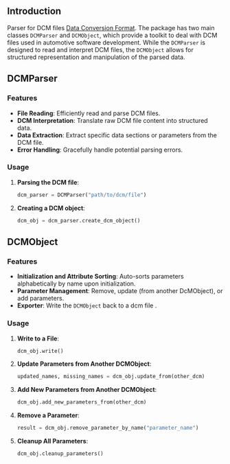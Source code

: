 ## Introduction

Parser for DCM files [Data Conversion Format](https://www.etas.com/download-center-files/products_ASCET_Software_Products/TechNote_DCM_File_Formats.pdf ). The package has two main classes `DCMParser` and `DCMObject`, which provide a  toolkit to deal with DCM  files used in automotive software development. While the `DCMParser` is designed to read and interpret DCM files, the `DCMObject` allows for structured representation and manipulation of the parsed data.

## DCMParser

### Features

- **File Reading**: Efficiently read and parse DCM files.
- **DCM Interpretation**: Translate raw DCM file content into structured data.
- **Data Extraction**: Extract specific data sections or parameters from the DCM file.
- **Error Handling**: Gracefully handle potential parsing errors.

### Usage

1. **Parsing the DCM file**:
    ```python
    dcm_parser = DCMParser("path/to/dcm/file")
    ```

2. **Creating a DCM object**:
    ```python
    dcm_obj = dcm_parser.create_dcm_object()
    ```

## DCMObject

### Features

- **Initialization and Attribute Sorting**: Auto-sorts parameters alphabetically by name upon initialization.
- **Parameter Management**: Remove, update (from another DcMObject), or add parameters.
- **Exporter**: Write the `DCMObject` back to a dcm file .

### Usage


1. **Write to a File**:
    ```python
    dcm_obj.write()
    ```
2. **Update Parameters from Another DCMObject**:
    ```python
    updated_names, missing_names = dcm_obj.update_from(other_dcm)
    ```
3. **Add New Parameters from Another DCMObject**:
    ```python
    dcm_obj.add_new_parameters_from(other_dcm)
    ```

4. **Remove a Parameter**:
    ```python
    result = dcm_obj.remove_parameter_by_name("parameter_name")
    ```

5. **Cleanup All Parameters**:
    ```python
    dcm_obj.cleanup_parameters()
    ```

